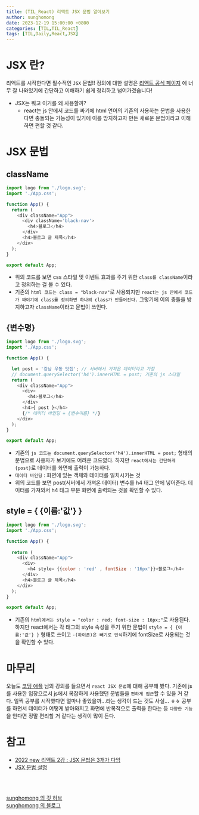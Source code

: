```yaml
---
title: (TIL_React) 리액트 JSX 문법 알아보기
author: sunghomong
date: 2023-12-19 15:00:00 +0800
categories: [TIL,TIL_React]
tags: [TIL,Daily,React,JSX]
---
```


# JSX 란?

리액트를 시작한다면 필수적인 `JSX` 문법!!
정의에 대한 설명은 [리액트 공식 페이지](https://ko.legacy.reactjs.org/docs/introducing-jsx.html) 에 너무 잘 나와있기에 간단하고 이해하기 쉽게 정리하고 넘어가겠습니다!

- JSX는 뭐고 이거를 왜 사용할까?
  - react는 js 안에서 코드를 짜기에 html 언어의 기존의 사용하는 문법을 사용한다면 충돌되는 가능성이 있기에 이를 방지하고자 만든 새로운 문법이라고 이해하면 편할 것 같다.

# JSX 문법

## className

```js
import logo from './logo.svg';
import './App.css';

function App() {
  return (
    <div className="App">
      <div className='black-nav'>
        <h4>블로그</h4>
      </div>
      <h4>블로그 글 제목</h4> 
    </div>
  );
}

export default App;
```

- 위의 코드를 보면 css 스타일 및 이벤트 효과를 주기 위한 `class를 className`이라고 정의하는 걸 볼 수 있다.
- 기존의 `html 코드는 class = "black-nav"`로 사용되지만 `react는 js 안에서 코드가 짜이기에 class를 정의하면 하나의 class가 만들어진다.` 그렇기에 이의 충돌을 방지하고자 `className`이라고 문법이 쓰인다.

## {변수명}

```js
import logo from './logo.svg';
import './App.css';

function App() {

  let post = '강남 우동 맛집'; // 서버에서 가져온 데이터라고 가정
  // document.querySelector('h4').innerHTML = post; 기존의 js 스타일
  return (
    <div className="App">
      <div>
        <h4>블로그</h4>
      </div>
      <h4>{ post }</h4> 
      {/* 데이터 바인딩 = {변수이름} */}
    </div>
  );
}

export default App;
```

- 기존의 `js 코드는 document.querySelector('h4').innerHTML = post;` 형태의 문법으로 사용자가 보기에도 어려운 코드였다. 하지만 `react에서는 간단하게 {post}`로 데이터를 화면에 출력이 가능하다.
- `데이터 바인딩` : 화면에 있는 객체와 데이터를 일치시키는 것
- 위의 코드를 보면 post(서버에서 가져온 데이터) 변수를 h4 태그 안에 넣어준다. 데이터를 가져와서 h4 태그 부분 화면에 출력되는 것을 확인할 수 있다.

## style = { {이름:'값'} }

```js
import logo from './logo.svg';
import './App.css';

function App() {
  
  return (
    <div className="App">
      <div>
        <h4 style= {{color : 'red' , fontSize : '16px'}}>블로그</h4>
      </div>
      <h4>블로그 글 제목</h4> 
    </div>
  );
}

export default App;
```

- 기존의 `html에서는 style = "color : red; font-size : 16px;"`로 사용된다. 하지만 react에서는 각 태그의 style 속성을 주기 위한 문법이 `style = { {이름:'값'} }` 형태로 쓰이고 `-(하이픈)은 빼기로 인식`하기에 fontSize로 사용되는 것을 확인할 수 있다.


# 마무리

오늘도 [코딩 애플](https://www.youtube.com/@codingapple) 님의 강의를 들으면서 `react JSX 문법`에 대해 공부해 봤다. 기존에 js를 사용한 입장으로서 js에서 복잡하게 사용했던 문법들을 `편하게 접근`할 수 있을 거 같다. 일찍 공부를 시작했다면 얼마나 좋았을까...라는 생각이 드는 것도 사실... ㅎㅎ 공부를 하면서 데이터가 어떻게 받아와지고 화면에 반복적으로 출력을 한다는 등 `다양한 기능`을 안다면 정말 편리할 거 같다는 생각이 많이 든다.


# 참고

- [2022 new 리액트 2강 : JSX 문법은 3개가 다임](https://www.youtube.com/watch?v=qocQ7ekeMI4)
- [JSX 문법 설명](https://ko.legacy.reactjs.org/docs/introducing-jsx.html)

<br><br>

[sunghomong 의 깃 허브](https://github.com/sunghomong) <br>
[sunghomong 의 블로그](https://sunghomong.github.io/)



